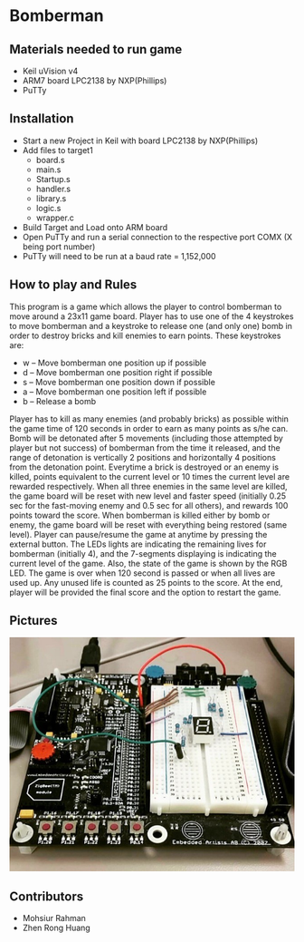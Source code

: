 # Bomberman

## Materials needed to run game

* Keil uVision v4
* ARM7 board LPC2138 by NXP(Phillips)
* PuTTy

## Installation

* Start a new Project in Keil with board LPC2138 by NXP(Phillips) 
* Add files to target1
	* board.s
	* main.s
	* Startup.s
	* handler.s
	* library.s
	* logic.s
	* wrapper.c
* Build Target and Load onto ARM board
* Open PuTTy and run a serial connection to the respective port COMX (X being port number)
* PuTTy will need to be run at a baud rate = 1,152,000

## How to play and Rules

This program is a game which allows the player to control bomberman to move around a 23x11 game board. Player has to use one of the 4 keystrokes to move bomberman and a keystroke to release one (and only one) bomb in order to destroy bricks and kill enemies to earn points. These keystrokes are:

* w  –  Move bomberman one position up if possible
* d  –  Move bomberman one position right if possible
* s  –  Move bomberman one position down if possible
* a  –  Move bomberman one position left if possible
* b  –  Release a bomb

Player has to kill as many enemies (and probably bricks) as possible within the game time of 120 seconds in order to earn as many points as s/he can. Bomb will be detonated after 5 movements (including those attempted by player but not success) of bomberman from the time it released, and the range of detonation is vertically 2 positions and horizontally 4 positions from the detonation point. Everytime a brick is destroyed or an enemy is killed, points equivalent to the current level or 10 times the current level are rewarded respectively. When all three enemies in the same level are killed, the game board will be reset with new level and faster speed (initially 0.25 sec for the fast-moving enemy and 0.5 sec for all others), and rewards 100 points toward the score. When bomberman is killed either by bomb or enemy, the game board will be reset with everything being restored (same level). Player can pause/resume the game at anytime by pressing the external button. The LEDs lights are indicating the remaining lives for bomberman (initially 4), and the 7-segments displaying is indicating the current level of the game. Also, the state of the game is shown by the RGB LED. The game is over when 120 second is passed or when all lives are used up. Any unused life is counted as 25 points to the score. At the end, player will be provided the final score and the option to restart the game.

## Pictures

![Board](/img/board.jpg)

## Contributors

* Mohsiur Rahman
* Zhen Rong Huang
